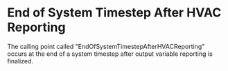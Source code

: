# End of System Timestep After HVAC Reporting

The calling point called "EndOfSystemTimestepAfterHVACReporting" occurs at the end of a system timestep after output variable reporting is finalized.